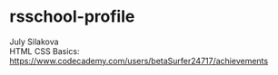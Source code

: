 # rsschool-profile

July Silakova <br/>
HTML CSS Basics: https://www.codecademy.com/users/betaSurfer24717/achievements
